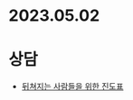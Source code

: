 # 2023.05.02

# 상담
* [뒤쳐지는 사람들을 위한 진도표](https://github.com/codestates-seb/be-live-session-resources-44th/blob/85aa2a3acf0297eefafce6c41b5d34763ac07553/%EB%92%A4%EC%B2%98%EC%A7%80%EB%8A%94%20%ED%95%99%EC%83%9D%EB%93%A4%EC%9D%84%20%EC%9C%84%ED%95%9C%20%EC%84%B9%EC%85%98%203%20%20%ED%95%99%EC%8A%B5%20%EC%9A%B0%EC%84%A0%EC%88%9C%EC%9C%84.pdf)
